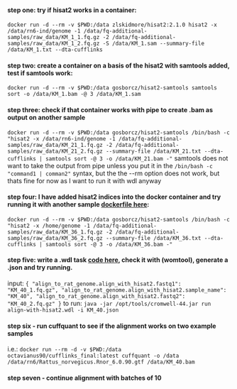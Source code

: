 #### step one: try if hisat2 works in a container:
`
docker run -d --rm -v $PWD:/data zlskidmore/hisat2:2.1.0 hisat2 -x /data/rn6-ind/genome -1 /data/fq-additional-samples/raw_data/KM_1_1.fq.gz -2 /data/fq-additional-samples/raw_data/KM_1_2.fq.gz -S /data/KM_1.sam --summary-file /data/KM_1.txt --dta-cufflinks
`

#### step two: create a container on a basis of the hisat2 with samtools added, test if samtools work:
`
docker run -d --rm -v $PWD:/data gosborcz/hisat2-samtools samtools sort -o /data/KM_1.bam -@ 3 /data/KM_1.sam
`

#### step three: check if that container works with pipe to create .bam as output on another sample
`
docker run -d --rm -v $PWD:/data gosborcz/hisat2-samtools /bin/bash -c "hisat2 -x /data/rn6-ind/genome -1 /data/fq-additional-samples/raw_data/KM_21_1.fq.gz -2 /data/fq-additional-samples/raw_data/KM_21_2.fq.gz --summary-file /data/KM_21.txt --dta-cufflinks | samtools sort -@ 3 -o /data/KM_21.bam -"
`
samtools does not want to take the output from pipe unless you put it in the `/bin/bash -c "command1 | comman2"` syntax, but the the --rm option does not work, but thats fine for now as I want to run it with wdl anyway

#### step four: I have added hisat2 indices into the docker container and try running it with another sample [dockerfile here](https://github.com/gosborcz/workflows/blob/master/hisat2-samtools-dockerfile):
`
docker run -d --rm -v $PWD:/data gosborcz/hisat2-samtools /bin/bash -c "hisat2 -x /home/genome -1 /data/fq-additional-samples/raw_data/KM_36_1.fq.gz -2 /data/fq-additional-samples/raw_data/KM_36_2.fq.gz --summary-file /data/KM_36.txt --dta-cufflinks | samtools sort -@ 3 -o /data/KM_36.bam -"
`
#### step five: write a .wdl task [code here](https://github.com/gosborcz/workflows/blob/master/align-with-hisat2-to-rat-genome), check it with (womtool), generate a .json and try running.
input:
`{
  "align_to_rat_genome.align_with_hisat2.fastq1": "KM_40_1.fq.gz",
  "align_to_rat_genome.align_with_hisat2.sample_name": "KM_40",
  "align_to_rat_genome.align_with_hisat2.fastq2": "KM_40_2.fq.gz"
}`
to run:
`java -jar /opt/tools/cromwell-44.jar run align-with-hisat2.wdl -i KM_40.json`

#### step six - run cuffquant to see if the alignment works on two example samples
i.e.:
`docker run --rm -d -v $PWD:/data octavianus90/cufflinks_final:latest cuffquant -o /data /data/rn6/Rattus_norvegicus.Rnor_6.0.90.gtf /data/KM_40.bam`


#### step seven - continue alignment with batches of 10

